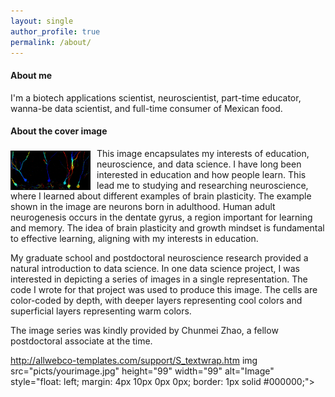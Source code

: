 ```yaml
---
layout: single
author_profile: true
permalink: /about/
---
```

#### About me

I'm a biotech applications scientist, neuroscientist, part-time educator, wanna-be data scientist, and full-time consumer of Mexican food.

#### About the cover image

<img src="/assets/BL,CMZ_DGcolorCodedRep_B_forBlog.jpg" alt="BL,CMZ" align="left" width="25%" style="float: left; margin: 4px 10px 0px 0px; border: 1px solid #000000;"> This image encapsulates my interests of education, neuroscience, and data science. I have long been interested in education and how people learn. This lead me to studying and researching neuroscience, where I learned about different examples of brain plasticity. The example shown in the image are neurons born in adulthood. Human adult neurogenesis occurs in the dentate gyrus, a region important for learning and memory. The idea of brain plasticity and growth mindset is fundamental to effective learning, aligning with my interests in education.

My graduate school and postdoctoral neuroscience research provided a natural introduction to data science. In one data science project, I was interested in depicting a series of images in a single representation. The code I wrote for that project was used to produce this image. The cells are color-coded by depth, with deeper layers representing cool colors and superficial layers representing warm colors.

The image series was kindly provided by Chunmei Zhao, a fellow postdoctoral associate at the time.
  
 http://allwebco-templates.com/support/S_textwrap.htm
 img src="picts/yourimage.jpg" height="99" width="99" alt="Image" style="float: left; margin: 4px 10px 0px 0px; border: 1px solid #000000;"> 
  
  

